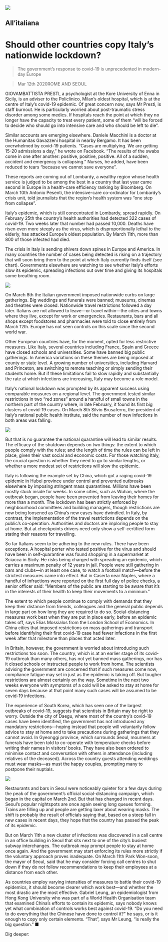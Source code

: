![](./images/20200314_IRD001_0.jpg)

## All’italiana

# Should other countries copy Italy’s nationwide lockdown?

> The government’s response to covid-19 is unprecedented in modern-day Europe

> Mar 12th 2020ROME AND SEOUL

GIOVAMBATTISTA PRESTI, a psychologist at the Kore University of Enna in Sicily, is an adviser to the Policlinico, Milan’s oldest hospital, which is at the centre of Italy’s covid-19 epidemic. Of great concern now, says Mr Presti, is staff burnout. He is particularly worried about post-traumatic stress disorder among some medics. If hospitals reach the point at which they no longer have the capacity to treat every patient, some of them “will be forced to decide who should go into intensive care and who should be left to die”.

Similar accounts are emerging elsewhere. Daniele Macchini is a doctor at the Humanitas Gavazzeni hospital in nearby Bergamo. It has been overwhelmed by covid-19 patients. “Cases are multiplying. We are getting 15-20 admissions a day,” he wrote on Facebook. “The results of the swabs come in one after another: positive, positive, positive. All of a sudden, accident and emergency is collapsing.” Nurses, he added, have been reduced to tears “because we cannot save everyone”.

These reports are coming out of Lombardy, a wealthy region whose health service is judged to be among the best in a country that last year came second in Europe in a health-care efficiency ranking by Bloomberg. On March 10th Antonio Pesenti, the intensive-care co-ordinator for Lombardy’s crisis unit, told journalists that the region’s health system was “one step from collapse”.

Italy’s epidemic, which is still concentrated in Lombardy, spread rapidly. On February 25th the country’s health authorities had detected 322 cases of covid-19. Two weeks later that number had passed 10,000. Deaths have risen even more steeply as the virus, which is disproportionally lethal to the elderly, has attacked Europe’s oldest population. By March 11th, more than 800 of those infected had died.

The crisis in Italy is sending shivers down spines in Europe and America. In many countries the number of cases being detected is rising on a trajectory that will soon bring them to the point at which Italy currently finds itself (see chart). Governments elsewhere are watching to see whether Italy’s efforts slow its epidemic, spreading infections out over time and giving its hospitals some breathing room.

![](./images/20200314_IRC995_0.png)

On March 8th the Italian government imposed nationwide curbs on large gatherings. Big weddings and funerals were banned; museums, cinemas and theatres were closed. Nationwide travel restrictions followed a day later. Italians are not allowed to leave—or travel within—the cities and towns where they live, except for work or emergencies. Restaurants, bars and all shops except foodstores and pharmacies were told to close entirely from March 12th. Europe has not seen controls on this scale since the second world war.

Other European countries have, for the moment, opted for less restrictive measures. Like Italy, several countries including France, Spain and Greece have closed schools and universities. Some have banned big public gatherings. In America variations on these themes are being imposed at county or state level. A growing number of universities, including Harvard and Princeton, are switching to remote teaching or simply sending their students home. But if these limitations fail to slow rapidly and substantially the rate at which infections are increasing, Italy may become a role model.

Italy’s national lockdown was prompted by its apparent success using comparable measures on a regional level. The government tested similar restrictions in two “red zones” around a handful of small towns in the northern part of the country where, in late February, it found its first big clusters of covid-19 cases. On March 8th Silvio Brusaferro, the president of Italy’s national public health institute, said the number of new infections in both areas was falling.

![](./images/20200314_IRM996.png)

But that is no guarantee the national quarantine will lead to similar results. The efficacy of the shutdown depends on two things: the extent to which people comply with the rules; and the length of time the rules can be left in place, given their vast social and economic costs. For those watching Italy, the crucial question is whether they need to go to similar lengths, or whether a more modest set of restrictions will slow the epidemic.

Italy is following the example set by China, which got a raging covid-19 epidemic in Hubei province under control and prevented outbreaks elsewhere by imposing stringent mass quarantines. Millions have been mostly stuck inside for weeks. In some cities, such as Wuhan, where the outbreak began, people have been prevented from leaving their homes for more than a month. The lockdown has been strictly enforced by neighbourhood committees and building managers, though restrictions are now being loosened as China’s new cases have dwindled. In Italy, by contrast, the implementation of the travel restrictions depends on the public’s co-operation. Authorities and doctors are imploring people to stay at home. But at checkpoints drivers need only show a self-certified form stating their reasons for travelling.

So far Italians seem to be adhering to the new rules. There have been exceptions. A hospital porter who tested positive for the virus and should have been in self-quarantine was found shopping in a supermarket at Sciacca in Sicily. He risks being charged with spreading an epidemic, which carries a maximum penalty of 12 years in jail. People were still gathering in bars and clubs—in at least one case, to watch a football match—before the strictest measures came into effect. But in Caserta near Naples, where a handful of infractions were reported on the first full day of police checks, a senior officer said: “Members of the public are starting to be aware that it’s in the interests of their health to keep their movements to a minimum.”

The extent to which people continue to comply with demands that they keep their distance from friends, colleagues and the general public depends in large part on how long they are required to do so. Social-distancing measures work best when they are put in place early, before an epidemic takes off, says Elias Mossialos from the London School of Economics. In China cities that imposed restrictions on mass gatherings and transport before identifying their first covid-19 case had fewer infections in the first week after that milestone than places that acted later.

In Britain, however, the government is worried about introducing such restrictions too soon. The country, which is at an earlier stage of its covid-19 outbreak than many others, has not yet banned mass gatherings, nor has it closed schools or instructed people to work from home. The scientists advising the government are concerned that if such measures come now, compliance fatigue may set in just as the epidemic is taking off. But tougher restrictions are almost certainly on the way. Sometime in the next two weeks everyone with symptoms of a cold will be asked to stay at home for seven days because at that point many such cases will be assumed to be covid-19 infections.

The experience of South Korea, which has seen one of the largest outbreaks of covid-19, suggests that scientists in Britain may be right to worry. Outside the city of Daegu, where most of the country’s covid-19 cases have been identified, the government has not introduced any mandatory restrictions—hoping instead that people will voluntarily follow advice to stay at home and to take precautions during gatherings that they cannot avoid. In Gyeonggi province, which surrounds Seoul, mourners at funerals have been told to co-operate with temperature checks before writing their names in visitors’ books. They have also been ordered to minimise contact and conversation with others in attendance (including relatives of the deceased). Across the country guests attending weddings must wear masks—as must the happy couples, prompting many to postpone their nuptials.

![](./images/20200314_IRD002_0.jpg)

Restaurants and bars in Seoul were noticeably quieter for a few days during the peak of the government’s official social-distancing campaign, which began in the capital on March 2nd. But that has changed in recent days. Seoul’s popular nightspots are once again seeing long queues forming. Trains are filling up and people are getting laxer about wearing masks. The shift is probably the result of officials saying that, based on a steep fall in new cases in recent days, they hope that the country has passed the peak of its epidemic.

But on March 11th a new cluster of infections was discovered in a call centre in an office building in Seoul that sits next to one of the city’s busiest subway interchanges. The outbreak may prompt people to stay at home once again. And the government may start enforcing its rules more strictly if the voluntary approach proves inadequate. On March 11th Park Won-soon, the mayor of Seoul, said that he may consider forcing call centres to shut down if they do not follow recommendations to keep their employees at a distance from each other.

As countries employ varying intensities of measures to battle their covid-19 epidemics, it should become clearer which work best—and whether the most drastic are the most effective. Gabriel Leung, an epidemiologist from Hong Kong University who was part of a World Health Organisation team that examined China’s efforts to contain its epidemic, says nobody knows yet what combination of controls works best against covid-19. “Do you need to do everything that the Chinese have done to control it?” he says, or is it enough to copy only certain elements. “That”, says Mr Leung, “is really the big question.” ■

Dig deeper:
